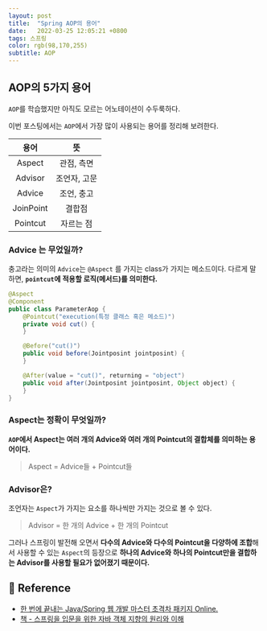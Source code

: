 ```yaml
---
layout: post 
title:  "Spring AOP의 용어"
date:   2022-03-25 12:05:21 +0800 
tags: 스프링 
color: rgb(98,170,255)
subtitle: AOP
--- 
```


## AOP의 5가지 용어

`AOP`를 학습했지만 아직도 모르는 어노테이션이 수두룩하다.

이번 포스팅에서는 `AOP`에서 가장 많이 사용되는 용어를 정리해 보려한다.

|용어|뜻|
|:---:|:---:|
|Aspect|관점, 측면|
|Advisor|조언자, 고문|
|Advice|조언, 충고|
|JoinPoint|결합점|
|Pointcut|자르는 점|


### Advice 는 무었일까?

충고라는 의미의 `Advice`는 `@Aspect` 를 가지는 class가 가지는 메소드이다.
다르게 말하면, **`pointcut`에 적용할 로직(메서드)를 의미한다.**

```java
@Aspect
@Component
public class ParameterAop {
    @Pointcut("execution(특정 클래스 혹은 메소드)")
    private void cut() {
    }

    @Before("cut()")
    public void before(Jointposint jointposint) {
    }

    @After(value = "cut()", returning = "object")
    public void after(Jointposint jointposint, Object object) {
    }
}
```

### Aspect는 정확이 무엇일까?

**`AOP`에서 Aspect는 여러 개의 Advice와 여러 개의 Pointcut의 결합체를 의미하는 용어이다.**

> Aspect = Advice들 + Pointcut들

### Advisor은?

조언자는 `Aspect`가 가지는 요소를 하나씩만 가지는 것으로 볼 수 있다.

> Advisor = 한 개의 Advice + 한 개의 Pointcut


그러나 스프링이 발전해 오면서 **다수의 Advice와 다수의 Pointcut을 다양하에 조합**해서 사용할 수 있는 `Aspect`의 등장으로
**하나의 Advice와 하나의 Pointcut만을 결합하는 Advisor를 사용할 필요가 없어졌기 때문이다.**


## 🧾 Reference

- [한 번에 끝내는 Java/Spring 웹 개발 마스터 초격차 패키지 Online.]()
- [책 - 스프링을 입문을 위한 자바 객체 지향의 원리와 이해](https://www.aladin.co.kr/shop/wproduct.aspx?ItemId=55641908)
